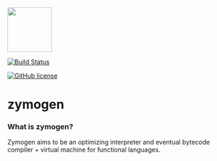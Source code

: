 <img src="http://i.imgur.com/eaiUPIz.png" width="100">

[![Build Status](https://travis-ci.org/zymogen/zymogen.svg?branch=master)](https://travis-ci.org/zymogen/zymogen)

[![GitHub license](https://img.shields.io/badge/license-MIT-blue.svg)](https://raw.githubusercontent.com/zymogen/zymogen/master/LICENSE)

# zymogen

### What is zymogen?

Zymogen aims to be an optimizing interpreter and eventual bytecode compiler + virtual machine for functional languages. 
